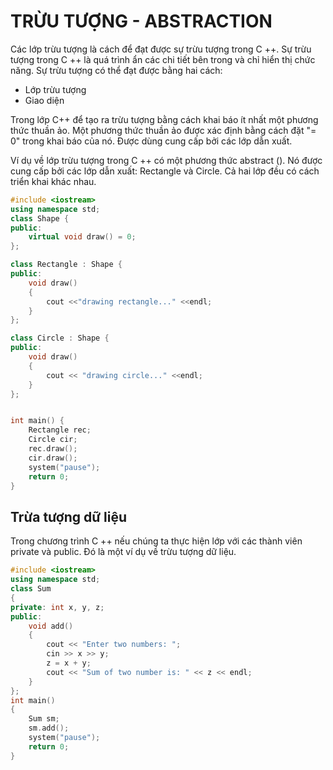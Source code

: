 # TRỪU TƯỢNG - ABSTRACTION
Các lớp trừu tượng là cách để đạt được sự trừu tượng trong C ++. Sự trừu tượng trong C ++ là quá trình ẩn các chi tiết bên trong và chỉ hiển thị chức năng. Sự trừu tượng có thể đạt được bằng hai cách:
- Lớp trừu tượng
- Giao diện

Trong lớp C++ để tạo ra trừu tượng bằng cách khai báo ít nhất một phương thức thuần ảo. Một phương thức thuần ảo được xác định bằng cách đặt "= 0" trong khai báo của nó. Được dùng cung cấp bởi các lớp dẫn xuất.

Ví dụ về lớp trừu tượng trong C ++ có một phương thức abstract (). Nó được cung cấp bởi các lớp dẫn xuất: Rectangle và Circle. Cả hai lớp đều có cách triển khai khác nhau.

```cpp
#include <iostream>  
using namespace std;
class Shape {
public:
	virtual void draw() = 0;
};

class Rectangle : Shape {
public:
	void draw()
	{
		cout <<"drawing rectangle..." <<endl;
	}
};

class Circle : Shape {
public:
	void draw()
	{
		cout << "drawing circle..." <<endl;
	}
};


int main() {
	Rectangle rec;
	Circle cir;
	rec.draw();
	cir.draw();
	system("pause");
	return 0;
}
```

## Trừa tượng dữ liệu
Trong chương trình C ++ nếu chúng ta thực hiện lớp với các thành viên private và public. Đó là một ví dụ về trừu tượng dữ liệu.
```cpp
#include <iostream>  
using namespace std;
class Sum
{
private: int x, y, z;
public:
	void add()
	{
		cout << "Enter two numbers: ";
		cin >> x >> y;
		z = x + y;
		cout << "Sum of two number is: " << z << endl;
	}
};
int main()
{
	Sum sm;
	sm.add();
	system("pause");
	return 0;
}
```
